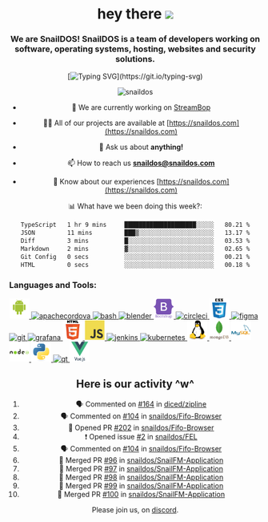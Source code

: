 <h1 align="center">hey there <img src="https://media.giphy.com/media/hvRJCLFzcasrR4ia7z/giphy.gif" width="25px"></h1>
<h3 align="center">We are SnailDOS! SnailDOS is a team of developers working on software, operating systems, hosting, websites and security solutions.</h3>

<div align="center">

[![Typing SVG](https://readme-typing-svg.herokuapp.com?color=%23F7BD27&center=true&multiline=true&lines=We+love+coding!;We+support+open+source!;So%2C+check+our+repos+and+follow+us!+;Star+our+work!+It+keeps+us+motivated.)](https://git.io/typing-svg)

</div>

<p align="center"> <img src="https://komarev.com/ghpvc/?username=snaildos&label=Profile%20views&color=0e75b6&style=flat" alt="snaildos" /> </p>

<div align="center">

- 🔭 We are currently working on [StreamBop](https://snaildos.com/streambop)

- 👨‍💻 All of our projects are available at [https://snaildos.com](https://snaildos.com)

- 💬 Ask us about **anything!**

- 📫 How to reach us **snaildos@snaildos.com**

- 📄 Know about our experiences [https://snaildos.com](https://snaildos.com)
</div>

<p align="center">📊 What have we been doing this week?:</p>

<div align="center">

<!--START_SECTION:waka-->

```text
TypeScript   1 hr 9 mins     ████████████████████░░░░░   80.21 %
JSON         11 mins         ███▒░░░░░░░░░░░░░░░░░░░░░   13.17 %
Diff         3 mins          █░░░░░░░░░░░░░░░░░░░░░░░░   03.53 %
Markdown     2 mins          ▓░░░░░░░░░░░░░░░░░░░░░░░░   02.65 %
Git Config   0 secs          ░░░░░░░░░░░░░░░░░░░░░░░░░   00.21 %
HTML         0 secs          ░░░░░░░░░░░░░░░░░░░░░░░░░   00.18 %
```

<!--END_SECTION:waka-->

</div>

<div align="center">

<h3 align="left">Languages and Tools:</h3>
<p align="left"> <a href="https://developer.android.com" target="_blank"> <img src="https://raw.githubusercontent.com/devicons/devicon/master/icons/android/android-original-wordmark.svg" alt="android" width="40" height="40"/> </a> <a href="https://cordova.apache.org/" target="_blank"> <img src="https://www.vectorlogo.zone/logos/apache_cordova/apache_cordova-icon.svg" alt="apachecordova" width="40" height="40"/> </a> <a href="https://www.gnu.org/software/bash/" target="_blank"> <img src="https://www.vectorlogo.zone/logos/gnu_bash/gnu_bash-icon.svg" alt="bash" width="40" height="40"/> </a> <a href="https://www.blender.org/" target="_blank"> <img src="https://download.blender.org/branding/community/blender_community_badge_white.svg" alt="blender" width="40" height="40"/> </a> <a href="https://getbootstrap.com" target="_blank"> <img src="https://raw.githubusercontent.com/devicons/devicon/master/icons/bootstrap/bootstrap-plain-wordmark.svg" alt="bootstrap" width="40" height="40"/> </a> <a href="https://circleci.com" target="_blank"> <img src="https://www.vectorlogo.zone/logos/circleci/circleci-icon.svg" alt="circleci" width="40" height="40"/> </a> <a href="https://www.w3schools.com/css/" target="_blank"> <img src="https://raw.githubusercontent.com/devicons/devicon/master/icons/css3/css3-original-wordmark.svg" alt="css3" width="40" height="40"/> </a> <a href="https://www.figma.com/" target="_blank"> <img src="https://www.vectorlogo.zone/logos/figma/figma-icon.svg" alt="figma" width="40" height="40"/> </a> <a href="https://git-scm.com/" target="_blank"> <img src="https://www.vectorlogo.zone/logos/git-scm/git-scm-icon.svg" alt="git" width="40" height="40"/> </a> <a href="https://grafana.com" target="_blank"> <img src="https://www.vectorlogo.zone/logos/grafana/grafana-icon.svg" alt="grafana" width="40" height="40"/> </a> <a href="https://www.w3.org/html/" target="_blank"> <img src="https://raw.githubusercontent.com/devicons/devicon/master/icons/html5/html5-original-wordmark.svg" alt="html5" width="40" height="40"/> </a> <a href="https://developer.mozilla.org/en-US/docs/Web/JavaScript" target="_blank"> <img src="https://raw.githubusercontent.com/devicons/devicon/master/icons/javascript/javascript-original.svg" alt="javascript" width="40" height="40"/> </a> <a href="https://www.jenkins.io" target="_blank"> <img src="https://www.vectorlogo.zone/logos/jenkins/jenkins-icon.svg" alt="jenkins" width="40" height="40"/> </a> <a href="https://kubernetes.io" target="_blank"> <img src="https://www.vectorlogo.zone/logos/kubernetes/kubernetes-icon.svg" alt="kubernetes" width="40" height="40"/> </a> <a href="https://www.linux.org/" target="_blank"> <img src="https://raw.githubusercontent.com/devicons/devicon/master/icons/linux/linux-original.svg" alt="linux" width="40" height="40"/> </a> <a href="https://www.mongodb.com/" target="_blank"> <img src="https://raw.githubusercontent.com/devicons/devicon/master/icons/mongodb/mongodb-original-wordmark.svg" alt="mongodb" width="40" height="40"/> </a> <a href="https://www.mysql.com/" target="_blank"> <img src="https://raw.githubusercontent.com/devicons/devicon/master/icons/mysql/mysql-original-wordmark.svg" alt="mysql" width="40" height="40"/> </a> <a href="https://nodejs.org" target="_blank"> <img src="https://raw.githubusercontent.com/devicons/devicon/master/icons/nodejs/nodejs-original-wordmark.svg" alt="nodejs" width="40" height="40"/> </a> <a href="https://www.python.org" target="_blank"> <img src="https://raw.githubusercontent.com/devicons/devicon/master/icons/python/python-original.svg" alt="python" width="40" height="40"/> </a> <a href="https://www.qt.io/" target="_blank"> <img src="https://upload.wikimedia.org/wikipedia/commons/0/0b/Qt_logo_2016.svg" alt="qt" width="40" height="40"/> </a> <a href="https://vuejs.org/" target="_blank"> <img src="https://raw.githubusercontent.com/devicons/devicon/master/icons/vuejs/vuejs-original-wordmark.svg" alt="vuejs" width="40" height="40"/> </a> </p>

## Here is our activity ^w^
<!--START_SECTION:activity-->
1. 🗣 Commented on [#164](https://github.com/diced/zipline/issues/164) in [diced/zipline](https://github.com/diced/zipline)
2. 🗣 Commented on [#104](https://github.com/snaildos/Fifo-Browser/issues/104) in [snaildos/Fifo-Browser](https://github.com/snaildos/Fifo-Browser)
3. 💪 Opened PR [#202](https://github.com/snaildos/Fifo-Browser/pull/202) in [snaildos/Fifo-Browser](https://github.com/snaildos/Fifo-Browser)
4. ❗️ Opened issue [#2](https://github.com/snaildos/FEL/issues/2) in [snaildos/FEL](https://github.com/snaildos/FEL)
5. 🗣 Commented on [#104](https://github.com/snaildos/Fifo-Browser/issues/104) in [snaildos/Fifo-Browser](https://github.com/snaildos/Fifo-Browser)
6. 🎉 Merged PR [#96](https://github.com/snaildos/SnailFM-Application/pull/96) in [snaildos/SnailFM-Application](https://github.com/snaildos/SnailFM-Application)
7. 🎉 Merged PR [#97](https://github.com/snaildos/SnailFM-Application/pull/97) in [snaildos/SnailFM-Application](https://github.com/snaildos/SnailFM-Application)
8. 🎉 Merged PR [#98](https://github.com/snaildos/SnailFM-Application/pull/98) in [snaildos/SnailFM-Application](https://github.com/snaildos/SnailFM-Application)
9. 🎉 Merged PR [#99](https://github.com/snaildos/SnailFM-Application/pull/99) in [snaildos/SnailFM-Application](https://github.com/snaildos/SnailFM-Application)
10. 🎉 Merged PR [#100](https://github.com/snaildos/SnailFM-Application/pull/100) in [snaildos/SnailFM-Application](https://github.com/snaildos/SnailFM-Application)
<!--END_SECTION:activity-->

Please join us, on [discord](https://invite.gg/snaildos).

</div>
